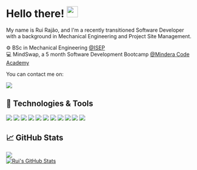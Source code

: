 
# Hello there! <img src="https://raw.githubusercontent.com/MartinHeinz/MartinHeinz/master/wave.gif" width="30px" height="30px" />

My name is Rui Rajão, and I'm a recently transitioned Software Developer with a background in Mechanical Engineering and Project Site Management.

:gear: BSc in Mechanical Engineering [@ISEP](https://www.isep.ipp.pt/) <br />
:computer: MindSwap, a 5 month Software Development Bootcamp  [@Mindera Code Academy](https://minderacodeacademy.com/) <br />

You can contact me on:
<!--- Github and mail:to --->
<a href="https://www.linkedin.com/in/rui-rajao//">
<img src="https://camo.githubusercontent.com/a80d00f23720d0bc9f55481cfcd77ab79e141606829cf16ec43f8cacc7741e46/68747470733a2f2f696d672e736869656c64732e696f2f62616467652f4c696e6b6564496e2d3030373742353f7374796c653d666f722d7468652d6261646765266c6f676f3d6c696e6b6564696e266c6f676f436f6c6f723d7768697465"/>
</a>

[//]: # (<a href="mailto:ruijmrajao@gmail.com?cc=ruijmrajao@gmail.com">)

[//]: # (  <img src="https://camo.githubusercontent.com/571384769c09e0c66b45e39b5be70f68f552db3e2b2311bc2064f0d4a9f5983b/68747470733a2f2f696d672e736869656c64732e696f2f62616467652f476d61696c2d4431343833363f7374796c653d666f722d7468652d6261646765266c6f676f3d676d61696c266c6f676f436f6c6f723d7768697465"/>)

[//]: # (</a>)

## 🔧 Technologies & Tools

<p>

  <!--- OS --->
[//]: # (  <img src="https://img.shields.io/badge/unix-FCC624?style=for-the-badge&logo=apple&logoColor=black">)

  <!--- Programming languages --->
  <img src="https://img.shields.io/badge/Java-ED8B00?style=for-the-badge&logo=java&logoColor=white">
  <img src="https://img.shields.io/badge/JavaScript-F7DF1E?style=for-the-badge&logo=javascript&logoColor=black">
  
<!--- Editors --->
  <img src="https://img.shields.io/badge/IntelliJ_IDEA-000000.svg?style=for-the-badge&logo=intellij-idea&logoColor=white">
  <img src="https://img.shields.io/badge/Visual_Studio_Code-0078D4?style=for-the-badge&logo=visual%20studio%20code&logoColor=white">
  
  <!--- Tools --->   
  <img src="https://img.shields.io/badge/GitHub-100000?style=for-the-badge&logo=github&logoColor=white">
  <img src="https://img.shields.io/badge/Spring-6DB33F?style=for-the-badge&logo=spring&logoColor=white">
  <img src="https://img.shields.io/badge/Docker-2496ED?style=for-the-badge&logo=docker&logoColor=white">
  <img src="https://img.shields.io/badge/MySQL-00000F?style=for-the-badge&logo=mysql&logoColor=white">

  <!--- Other tools, FE --->
  <img src="https://img.shields.io/badge/React-20232A?style=for-the-badge&logo=react&logoColor=61DAFB">
  <img src="https://img.shields.io/badge/HTML-239120?style=for-the-badge&logo=html5&logoColor=white">
  <img src="https://img.shields.io/badge/CSS-239120?&style=for-the-badge&logo=css3&logoColor=white">


</p>

## 📈 GitHub Stats

<a href="https://github.com/RuiRajao/RuiRajao">
  <img align="center" src="https://github-readme-stats.vercel.app/api/top-langs/?username=ruirajao&hide=html,Dockerfile,text,css&title_color=ffffff&text_color=c9cacc&icon_color=2bbc8a&bg_color=1d1f21&langs_count=2&hide_progress=true" />
</a>
<br>
<a href="https://github.com/RuiRajao/RuiRajao">
  <img align="center" src="https://github-readme-stats-sigma-five.vercel.app/api?username=ruirajao&show_icons=true&line_height=27&count_private=true&title_color=ffffff&text_color=c9cacc&icon_color=2bbc8a&bg_color=1d1f21" alt="Rui's GitHub Stats" />
</a>

[//]: # (<a href="https://github.com/ruirajao/blockbuster-simulator-imdb-springboot">)

[//]: # (  <img align="center" src="https://github-readme-stats-sigma-five.vercel.app/api/pin/?username=ruirajao&repo=blockbuster-simulator-imdb-springboot&title_color=ffffff&text_color=c9cacc&icon_color=2bbc8a&bg_color=1d1f21" />)

[//]: # (</a>)

[//]: # ()
[//]: # (<a href="https://github.com/ruirajao/connect-four-game-mpserver">)

[//]: # (  <img align="center" src="https://github-readme-stats-sigma-five.vercel.app/api/pin/?username=ruirajao&repo=connect-four-game-mpserver&title_color=ffffff&text_color=c9cacc&icon_color=2bbc8a&bg_color=1d1f21" />)

[//]: # (</a>    )

<!--Credit to where it's due-->

<!-- Resources -->
<!-- Icons: https://simpleicons.org/ -->
<!-- GitHub Stats: https://github.com/anuraghazra/github-readme-stats -->
<!-- Emojis: https://emojipedia.org/emoji/ -->
<!-- HTML Emojis: https://www.fileformat.info/index.htm -->
<!-- Shields: https://shields.io/ -->
<!-- Awesome GitHub Profile README: https://github.com/abhisheknaiidu/awesome-github-profile-readme -->
